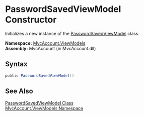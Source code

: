 PasswordSavedViewModel Constructor
==================================
Initializes a new instance of the [PasswordSavedViewModel][1] class.

**Namespace:** [MvcAccount.ViewModels][2]  
**Assembly:** MvcAccount (in MvcAccount.dll)

Syntax
------

```csharp
public PasswordSavedViewModel()
```


See Also
--------
[PasswordSavedViewModel Class][1]  
[MvcAccount.ViewModels Namespace][2]  

[1]: README.md
[2]: ../README.md